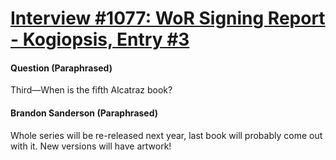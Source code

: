 # [Interview #1077: WoR Signing Report - Kogiopsis, Entry #3](https://www.theoryland.com/intvmain.php?i=1077#3)

#### Question (Paraphrased)

Third—When is the fifth Alcatraz book?

#### Brandon Sanderson (Paraphrased)

Whole series will be re-released next year, last book will probably come out with it. New versions will have artwork!

